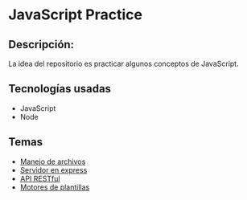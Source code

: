 # JavaScript Practice

## Descripción:

La idea del repositorio es practicar algunos conceptos de JavaScript.

## Tecnologías usadas

  - JavaScript
  - Node

## Temas

  - [Manejo de archivos](https://github.com/bluepill5/JavaScript-Dev/tree/master/work_01)
  - [Servidor en express](https://github.com/bluepill5/JavaScript-Dev/tree/master/work_02)
  - [API RESTful](https://github.com/bluepill5/JavaScript-Dev/tree/master/work_03)
  - [Motores de plantillas](https://github.com/bluepill5/JavaScript-Dev/tree/master/work_04)





